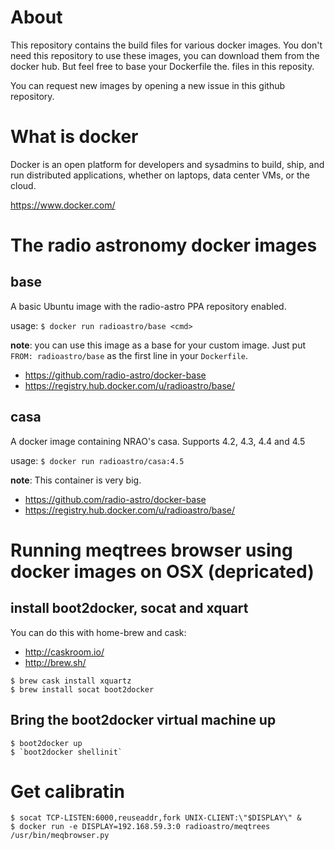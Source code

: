 About
======

This repository contains the build files for various docker images.
You don't need this repository to use these images, you can download
them from the docker hub. But feel free to base your Dockerfile the.
files in this reposity.

You can request new images by opening a new issue in this github repository.

What is docker
==============

Docker is an open platform for developers and sysadmins to build, ship, and run distributed applications, whether on laptops, data center VMs, or the cloud.

https://www.docker.com/


The radio astronomy docker images
=================================

base
----

A basic Ubuntu image with the radio-astro PPA repository enabled.

usage: `$ docker run radioastro/base <cmd>`

**note**: you can use this image as a base for your custom image. Just put `FROM: radioastro/base` as the first line in your `Dockerfile`.

 * https://github.com/radio-astro/docker-base
 * https://registry.hub.docker.com/u/radioastro/base/


casa
----

A docker image containing NRAO's casa. Supports 4.2, 4.3, 4.4 and 4.5


usage: `$ docker run radioastro/casa:4.5`

**note**: This container is very big.

 * https://github.com/radio-astro/docker-base
 * https://registry.hub.docker.com/u/radioastro/base/



Running meqtrees browser using docker images on OSX (depricated)
================================================================


install boot2docker, socat and xquart
-------------------------------------

You can do this with home-brew and cask:

 * http://caskroom.io/
 * http://brew.sh/

```
$ brew cask install xquartz
$ brew install socat boot2docker
```

Bring the boot2docker virtual machine up
----------------------------------------

```
$ boot2docker up
$ `boot2docker shellinit`
```

Get calibratin
==============

````
$ socat TCP-LISTEN:6000,reuseaddr,fork UNIX-CLIENT:\"$DISPLAY\" &
$ docker run -e DISPLAY=192.168.59.3:0 radioastro/meqtrees /usr/bin/meqbrowser.py
````
